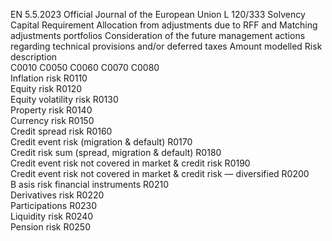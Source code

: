 EN  5.5.2023 Official Journal of the European Union L 120/333
 Solvency Capital 
Requirement  Allocation from 
adjustments due to 
RFF and Matching 
adjustments portfolios  Consideration of the 
future management 
actions regarding 
technical provisions 
and/or deferred taxes  Amount modelled  Risk description  
C0010  C0050  C0060  C0070  C0080  
Inflation risk  R0110  
Equity risk  R0120  
Equity volatility risk  R0130  
Property risk  R0140  
Currency risk  R0150  
Credit spread risk  R0160  
Credit event risk (migration & default)  R0170  
Credit risk sum (spread, migration & default)  R0180  
Credit event risk not covered in market & credit risk  R0190  
Credit event risk not covered in market & credit risk — 
diversified  R0200  
B asis risk financial instruments  R0210  
Derivatives risk  R0220  
Participations  R0230  
Liquidity risk  R0240  
Pension risk  R0250